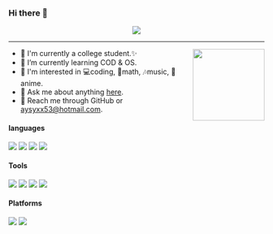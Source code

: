 ### Hi there 👋

<div align="center">
<img src="https://count.getloli.com/get/@zzyyyl?theme=gelbooru-h"/>
</div>

---

<img align="right" height="141" src="https://github-readme-stats.vercel.app/api?username=zzyyyl&theme=tokyonight&show_icons=true&count_private=true&hide_border=true">
<!-- ![](https://github-readme-stats.vercel.app/api?username=zzyyyl&theme=tokyonight&show_icons=true&count_private=true) -->

- 🐶 I'm currently a college student.✨
- 🌱 I’m currently learning COD & OS.
- 👀 I'm interested in 💻coding, 📝math, 🎶music, 🎥anime.
- 💬 Ask me about anything [here](https://github.com/zzyyyl/zzyyyl/issues).
- 📧 Reach me through GitHub or aysyxx53@hotmail.com.

#### languages

![](https://img.shields.io/badge/C++-00599C?logo=cplusplus&logoColor=fff)
![](https://img.shields.io/badge/Python-743ea2?logo=python&logoColor=fff)
![](https://img.shields.io/badge/HTML5-dd3364?logo=html5&logoColor=fff)
![](https://img.shields.io/badge/Markdown-1f903d?logo=markdown&logoColor=fff)

#### Tools

![](https://img.shields.io/badge/Sublime_Text_4-424242?logo=sublimetext&logoColor=FF9800)
![](https://img.shields.io/badge/-Visual%20Studio%20Code-22A7F2?style=flat-square&logo=visual-studio-code&logoColor=fff)
![](https://img.shields.io/badge/-Visual%20Studio-6C4EA2?style=flat-square&logo=visual-studio&logoColor=fff)
![](https://img.shields.io/badge/Git-E95420?logo=Git&logoColor=fff)

#### Platforms

![](https://img.shields.io/badge/Windows_11-0078D6?logo=windows&logoColor=fff)
![](https://img.shields.io/badge/Ubuntu-E95420?logo=Ubuntu&logoColor=fff)
